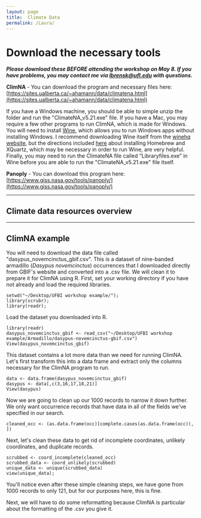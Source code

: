 ```yaml
---
layout: page
title:  Climate Data
permalink: /Laura/
---
```


# Download the necessary tools
***Please download these BEFORE attending the workshop on May 8. If you have problems, you may contact me via lbrensk@ufl.edu with questions.***

**ClimNA** - You can download the program and necessary files here: [https://sites.ualberta.ca/~ahamann/data/climatena.html](https://sites.ualberta.ca/~ahamann/data/climatena.html)

If you have a Windows machine, you should be able to simple unzip the folder and run the "ClimateNA_v5.21.exe" file.
If you have a Mac, you may require a few other programs to run ClimNA, which is made for Windows. You will need to install [Wine](http://www.winehq.org), which allows you to run Windows apps without installing Windows. I recommend downloading Wine itself from the [winehq website](http://www.winehq.org), but the directions included [here](https://www.davidbaumgold.com/tutorials/wine-mac/#part-1:-install-homebrew) about installing Homebrew and XQuartz, which may be necessary in order to run Wine, are very helpful. Finally, you may need to run the ClimateNA file called “Libraryfiles.exe” in Wine before you are able to run the "ClimateNA_v5.21.exe" file itself.

**Panoply** - You can download this program here: [https://www.giss.nasa.gov/tools/panoply/](https://www.giss.nasa.gov/tools/panoply/)

***

## Climate data resources overview

***

## ClimNA example

You will need to download the data file called "dasypus_novemcinctus_gbif.csv". This is a dataset of nine-banded armadillo (*Dasypus novemcinctus*) occurrences that I downloaded directly from GBIF's website and converted into a .csv file. We will clean it to prepare it for ClimNA using R. First, set your working directory if you have not already and load the required libraries.

```{r}
setwd("~/Desktop/UFBI workshop example/");
library(scrubr);
library(readr);
```

Load the dataset you downloaded into R.

```{r}
library(readr)
dasypus_novemcinctus_gbif <- read_csv("~/Desktop/UFBI workshop example/Armadillo/dasypus-novemcinctus-gbif.csv")
View(dasypus_novemcinctus_gbif)
```

This dataset contains a lot more data than we need for running ClimNA. Let's first transform this into a data frame and extract only the columns necessary for the ClimNA program to run.

```{r}
data <- data.frame(dasypus_novemcinctus_gbif)
dasypus <- data[,c(3,16,17,18,21)]
View(dasypus)
```

Now we are going to clean up our 1000 records to narrow it down further. We only want occurrence records that have data in all of the fields we've specified in our search.

```{r}
cleaned_occ <- (as.data.frame(occ)[complete.cases(as.data.frame(occ)), ])
```

Next, let's clean these data to get rid of incomplete coordinates, unlikely coordinates, and duplicate records.

```{r}
scrubbed <- coord_incomplete(cleaned_occ)
scrubbed_data <- coord_unlikely(scrubbed)
unique_data <- unique(scrubbed_data)
view(unique_data);
```
You'll notice even after these simple cleaning steps, we have gone from 1000 records to only 121, but for our purposes here, this is fine.

Next, we will have to do some reformatting because ClimNA is particular about the formatting of the .csv you give it.
